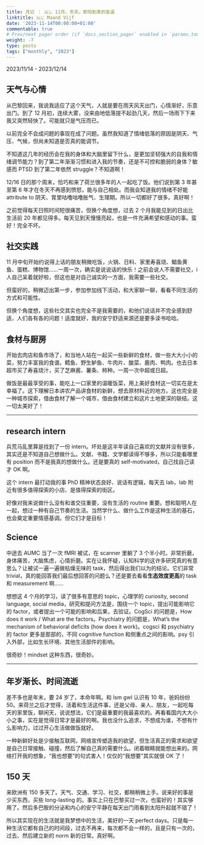 ```yaml
---
title: 月记 ｜ 🇳🇱 11月，冬天，即将到来的圣诞
linktitle: 🇳🇱 Maand Vijf
date: '2023-11-14T00:00:00+01:00'
commentable: true
# Prev/next pager order (if `docs_section_pager` enabled in `params.toml`)
weight: -7
type: posts
tags: ["monthly", "2023"]
---
```


2023/11/14 - 2023/12/14

## 天气与心情

从巴黎回来，我说我适应了这个天气，人就是要在雨天风天出门，心情渐好，乐意出门。到了 12 月初，连续大雾，没来由地低落提不起劲几天，然后一场雨下下来我又突然轻快了。可能就只是气压而已。

以前完全不会成问题的事现在成了问题。虽然我知道了情绪低落的原因是阴天、气压、气候，但尚未知道是否真的能调节。

不知道这几年的经历会在我的身体和大脑里留下什么，是更加坚韧强大的自我和情绪调节能力？到了第二年渐渐习惯和进入我的节奏，还是不可控和脆弱的身体？敏感而 PTSD 到了第二年依然 struggle？不知道啊！

12/16 日的那个周末，恰巧和来了荷兰很多年的人一起吃了饭。他们说到第 3 年甚至第 6 年才在冬天不再感到愤怒，能与自己相处。而我会知道我的情绪不好能 attribute to 阴天、胃里咕噜咕噜胀气、生理期。所以一切都好了很多。真好啊！

之前觉得每天日照时间短很痛苦，但换个角度想，过去 2 个月我能见到的日出比生活前 20 年都见得多。每天见到天慢慢亮起，也是一件充满希望和感动的事。蛮好！完全不坏。

## 社交实践

11 月中旬开始约说得上话的朋友稍微吃饭，火锅、日料、家里寿喜烧、鲳鱼黄鱼、蛋糕、博物馆……一周一次，确实是说说话的快乐！之前会说人不需要社交，i 人自己呆着就好啦，但这也是对自己诚实的一方面，我需要一些社交。

但蛮好的，稍微迈出第一步，参加参加线下活动，和大家聊一聊，看看不同生活的方式和可能性。

但换个角度想，这些社交其实也完全不是我需要的，和他们说话并不完全感到舒适，人们各有各的问题！适度就好，我的安宁舒适来源还是要多读书哈哈。

## 食材与厨房

开始去肉店和鱼市场了，和当地人站在一起买一些新鲜的食材，做一些大大小小的菜，努力丰富我的食谱。鳕鱼、野生鲈鱼、牛肉片、酸菜、鹿肉、鸭肉。也去日本超市买了寿喜烧汁，买了芝麻酱、薯条、柿种。一周一次中超或日超。

做饭是最最享受的事，能吃上一口家里的温暖饭菜，用上美好食材这一切实在是太幸福了。这下理解日本讲农产品讲食材的新鲜，想去原材料近的地方。这也完全是一种城市探索，借由食材了解一个城市，借由食材建立和这片土地更深的联结。这一切太美好了！

---

## research intern

兵荒马乱里算是找到了一份 intern。坏处是这半年读自己喜欢的文献并没有很多，其实还是不知道自己想做什么。文献、书籍、文学都读得不够多，所以只能看哪里有 position 而不是我真的想做什么。还是要真的 self-motivated，自己找自己读才 OK 啊。

这个 intern 最打动我的事 PhD 精神状态良好、说话有逻辑，每天去 lab，lab 附近有很多值得探索的小店、是值得探索的街区。

好像对我来说做什么没有和谁交往重要，没有生活的 routine 重要。想和聪明人在一起，想过一种有自己节奏的生活。当然学什么、做什么工作是这种生活的基石，也会奠定重要情感基调。但它们才是目标！

## Science

中途去 AUMC 当了一次 fMRI 被试，在 scanner 里躺了 3 个半小时。非常折磨，身体痛苦，大脑焦虑，心情折磨。实在让我怀疑，认知科学的这许多研究真的有意思么？让被试一遍一遍做枯燥无味的 task，然后得出我们以为的结论。它们非常 trivial，真的能回答我们最后想回答的问题么？还是要去看看**生态效度更高**的 task 和 measurement 啊……

想想这 4 个月的学习，读了很多有意思的 topic，心理学的 curiosity, second language, social media，研究和提问方法是，围绕一个 topic，提出可能影响它的 factor，或者提出一个可能的影响和后果，去验证。CogSci 的问题是，How does it work / What are the factors。Psychiatry 的问题是，What’s the mechanism of behavioral deficits (how does it work)。cogsci 和 psychiatry 的 factor 更多是那部的，不同 cognitive function 和侧重点之间的影响。psy 引入外部，比如生长环境、其他生活部件的影响。

很奇妙！mindset 这种东西，很奇妙。

---

## 年岁渐长、时间流逝

差不多也是年末，要 24 岁了，本命年啊。和 lsm gwl 认识有 10 年，爸妈纷纷 50。来荷兰之后才觉得，活着和生活这件事，还是父母、亲人、朋友，一起吃每天的家里饭，聊闲天，说说想法，它们是最重要的我最喜欢的。再看看国内大大小小之事，实在是觉得日常才是最好的啊。我也没什么追求，不想成为谁，不想有什么影响力，过过开心生活做做饭就好。

一种新鲜好处是少接触互联网，网络宣传塑造我的欲望，但生活真正的需求和欲望是自己日常接触、碰撞，然后了解自己真的需要什么。闭着眼睛就能想出来的。网络打开我的想象，“我也想要”的句式害人！仅仅的“我想要”其实就很 OK 了！

## 150 天

来欧洲有 150 多天了。天气、交通、学习、社交，都稍稍微上手。说来好的事是少买东西，买些 long-lasting 的。事实上只在巴黎买过一次，也蛮好的！其实够用了。然后多巴胺的分泌和内心的安宁平静在每天出门雨看到太阳升起就不错了！

所以其实现在的生活就是我梦想中的生活，美好的一天 perfect days。只是每一种生活它都有自己的时间段，过去不再来，每次都不会一样的，且是只有一次的，过去、然后建立新的 norm 新的日常。真好啊。